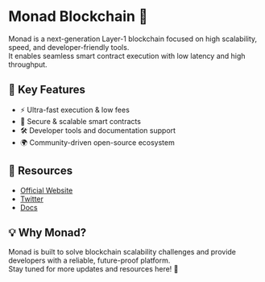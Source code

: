 # Monad Blockchain 🚀

Monad is a next-generation Layer-1 blockchain focused on high scalability, speed, and developer-friendly tools.  
It enables seamless smart contract execution with low latency and high throughput.

## 🔑 Key Features
- ⚡ Ultra-fast execution & low fees  
- 🔗 Secure & scalable smart contracts  
- 🛠️ Developer tools and documentation support  
- 🌍 Community-driven open-source ecosystem  

## 📌 Resources
- [Official Website](https://www.monad.xyz/)  
- [Twitter](https://twitter.com/monad_xyz)  
- [Docs](https://docs.monad.xyz/)  

## 💡 Why Monad?
Monad is built to solve blockchain scalability challenges and provide developers with a reliable, future-proof platform.  
Stay tuned for more updates and resources here! 🚀

